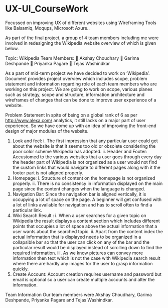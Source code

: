 # UX-UI_CourseWork
Focussed on improving UX of different websites using Wireframing Tools like Balsamiq, Moqups, Microsoft Axure..

As part of the final project, a group of 4 team members including me were involved in redesigning the Wikipedia website overview of which is given below.

Topic: Wikipedia
Team Members:
 Akshay Choudhary
 Garima Deshpande
 Priyanka Pagare
 Tejas Washindkar

As a part of mid-term project we have decided to work on ‘Wikipedia’. Document provides project overview which includes scope, problem statement and information regarding role of each team members who are working on this project. We are going to work on scope, various planes such as strategy, scope and structure, information architecture and wireframes of changes that can be done to improve user experience of a website.

Problem Statement
In spite of being on a global rank of 6 as per http://www.alexa.com/ analytics, it still lacks on a major part of user experience. So we have come up with an idea of improving the front-end design of major modules of the website.
  
  1. Look and feel:
      i. The first impression that any particular user could get about the website is that it seems too old or obsolete considering the       poor color scheme Wikipedia has adopted.
      ii. Header and Footer: Accustomed to the various websites that a user goes through every day the header part of Wikipedia is not         organized as a user would not find the custom links that would navigate to different pages along with it the footer part is not          aligned properly.
  2. Homepage:
      i. Structure of content on the homepage is not organized properly.
      ii. There is no consistency in information displayed on the main page since the content changes when the language is changed.
  3. Navigation Bar:
     Since the navigation bar is aligned vertically, it is occupying a lot of space on the page. A beginner will get confused with a lot      of links available for navigation and has to scroll often to find a particular link.
  4. Wiki Search Result :
      i. When a user searches for a given topic on Wikipedia the result displays a content section which includes different points that          occupies a lot of space above the actual information that a user wants about the searched topic.
     ii. Apart from the content index the actual information that is displayed needs to be organized in a collapsible bar so that the            user can click on any of the bar and the particular result would be displayed instead of scrolling down to find the required            information.
    iii. As we know pictures can convey more information then text which is not the case with Wikipedia search result where there are            hardly any images for the user to grasp information quickly.
  5. Create Account:
     Account creation requires username and password but email is optional so a user can create multiple accounts and alter the              information.

  Team Information
  Our team members were Akshay Choudhary, Garima Deshpande, Priyanka Pagare and Tejas Washindkar. 
